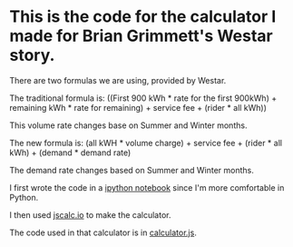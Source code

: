 # This is the code for the calculator I made for Brian Grimmett's Westar story.

There are two formulas we are using, provided by Westar.

The traditional formula is:
((First 900 kWh * rate for the first 900kWh) + remaining kWh * rate for remaining) + service fee + (rider * all kWh))

This volume rate changes base on Summer and Winter months.

The new formula is:
(all kWH * volume charge) + service fee + (rider * all kWh) + (demand * demand rate)

The demand rate changes based on Summer and Winter months.

I first wrote the code in a [ipython notebook](https://github.com/Bisaha/westar_calculator/blob/master/The%20Formula%20Python%20Draft.ipynb) since I'm more comfortable in Python.

I then used [jscalc.io](jscalc.io) to make the calculator.

The code used in that calculator is in [calculator.js](https://github.com/Bisaha/westar_calculator/blob/master/calculator.js).
